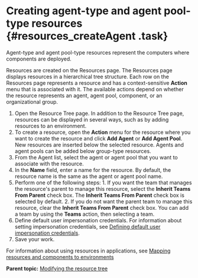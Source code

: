 # Creating agent-type and agent pool-type resources {#resources_createAgent .task}

Agent-type and agent pool-type resources represent the computers where components are deployed.

Resources are created on the Resources page. The Resources page displays resources in a hierarchical tree structure. Each row on the Resources page represents a resource and has a context-sensitive **Action** menu that is associated with it. The available actions depend on whether the resource represents an agent, agent pool, component, or an organizational group.

1.   Open the Resource Tree page. In addition to the Resource Tree page, resources can be displayed in several ways, such as by adding resources to an environment.
2.   To create a resource, open the **Action** menu for the resource where you want to create the resource and click **Add Agent** or **Add Agent Pool**. New resources are inserted below the selected resource. Agents and agent pools can be added below group-type resources.
3.   From the Agent list, select the agent or agent pool that you want to associate with the resource. 
4.   In the **Name** field, enter a name for the resource. By default, the resource name is the same as the agent or agent pool name.
5.   Perform one of the following steps: 
    1.   If you want the team that manages the resource's parent to manage this resource, select the **Inherit Teams From Parent** check box. The **Inherit Teams From Parent** check box is selected by default.
    2.   If you do not want the parent team to manage this resource, clear the **Inherit Teams From Parent** check box. You can add a team by using the **Teams** action, then selecting a team.
6.   Define default user impersonation credentials. For information about setting impersonation credentials, see [Defining default user impersonation credentials](resources_impersonation.md#).
7.   Save your work. 

For information about using resources in applications, see [Mapping resources and components to environments](app_environment_mapping.md#)

**Parent topic:** [Modifying the resource tree](../topics/resource_tree_modify.md)

